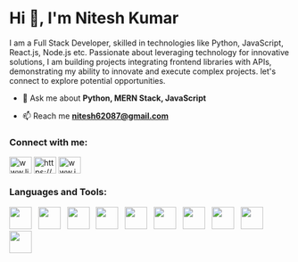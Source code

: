 <h1>Hi 👋, I'm Nitesh Kumar</h1>
<p> I am a Full Stack Developer, skilled in technologies like Python, JavaScript, React.js, Node.js etc. Passionate about leveraging technology for innovative solutions, I am building projects integrating frontend libraries with APIs, demonstrating my ability to innovate and execute complex projects. let's connect to explore potential opportunities.</p>

- 💬 Ask me about **Python, MERN Stack, JavaScript**

- 📫 Reach me **nitesh62087@gmail.com**

<h3 align="left">Connect with me:</h3>
<p align="left">
<a href="https://www.linkedin.com/in/nitesh-kumar-b230ba1a6/" target="blank"><img align="center" src="https://skillicons.dev/icons?i=linkedin" alt="www.linkedin.com/in/nitesh-kumar-b230ba1a6/" height="30" width="40" /></a>
<a href="https://www.hackerrank.com/niteshkumar59837" target="blank"><img align="center" src="https://raw.githubusercontent.com/rahuldkjain/github-profile-readme-generator/master/src/images/icons/Social/hackerrank.svg" alt="https://www.hackerrank.com/niteshkumar59837" height="30" width="40" /></a>
<a href="https://www.instagram.com/nites.h359/?igshid=NGExMmI2YTkyZg%3D%3D" target="blank"><img align="center" src="https://skillicons.dev/icons?i=instagram" alt="www.instagram.com/nites.h359" height="30" width="40" /></a>
</p>
<h3 align="left">Languages and Tools:</h3>
<p> 
<img width="40" height="40" src="https://icon.icepanel.io/Technology/svg/Python.svg"></img>&nbsp;&nbsp;
<img width="40" height="40" src="https://icon.icepanel.io/Technology/svg/Django.svg"></img>&nbsp;&nbsp;
<img width="40" height="40" src="https://icon.icepanel.io/Technology/svg/JavaScript.svg"></img>&nbsp;&nbsp;
<img width="40" height="40" src="https://icon.icepanel.io/Technology/svg/MongoDB.svg"></img>&nbsp;&nbsp;
<img width="40" height="40" src="https://icon.icepanel.io/Technology/svg/Express.svg"></img>&nbsp;&nbsp;
<img width="40" height="40" src="https://icon.icepanel.io/Technology/svg/React.svg"></img>&nbsp;&nbsp;
<img width="40" height="40" src="https://icon.icepanel.io/Technology/svg/Node.js.svg"></img>&nbsp;&nbsp;
<img width="40" height="40" src="https://icon.icepanel.io/Technology/svg/MySQL.svg"></img>&nbsp;&nbsp;
<img width="40" height="40" src="https://icon.icepanel.io/Technology/svg/PostgresSQL.svg"></img>&nbsp;&nbsp;
<img width="40" height="40" src="https://icon.icepanel.io/Technology/svg/Docker.svg"></img>&nbsp;&nbsp;
</p>

